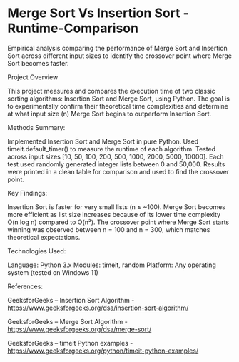 # Merge Sort Vs Insertion Sort - Runtime-Comparison
Empirical analysis comparing the performance of Merge Sort and Insertion Sort across different input sizes to identify the crossover point where Merge Sort becomes faster.

Project Overview

This project measures and compares the execution time of two classic sorting algorithms: Insertion Sort and Merge Sort, using Python. The goal is to experimentally confirm their theoretical time complexities and determine at what input size (n) Merge Sort begins to outperform Insertion Sort.

Methods Summary:

Implemented Insertion Sort and Merge Sort in pure Python.
Used timeit.default_timer() to measure the runtime of each algorithm.
Tested across input sizes [10, 50, 100, 200, 500, 1000, 2000, 5000, 10000].
Each test used randomly generated integer lists between 0 and 50,000.
Results were printed in a clean table for comparison and used to find the crossover point.

Key Findings:

Insertion Sort is faster for very small lists (n ≤ ~100).
Merge Sort becomes more efficient as list size increases because of its lower time complexity O(n log n) compared to O(n²).
The crossover point where Merge Sort starts winning was observed between n = 100 and n = 300, which matches theoretical expectations.

Technologies Used:

Language: Python 3.x
Modules: timeit, random
Platform: Any operating system (tested on Windows 11)

References:

GeeksforGeeks – Insertion Sort Algorithm - https://www.geeksforgeeks.org/dsa/insertion-sort-algorithm/

GeeksforGeeks – Merge Sort Algorithm - https://www.geeksforgeeks.org/dsa/merge-sort/

GeeksforGeeks – timeit Python examples -  https://www.geeksforgeeks.org/python/timeit-python-examples/
